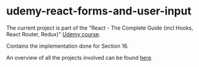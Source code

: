 # udemy-react-forms-and-user-input

The current project is part of the "React - The Complete Guide (incl Hooks, React Router, Redux)" [Udemy course](https://www.udemy.com/course/react-the-complete-guide-incl-redux/).

Contains the implementation done for Section 16.

An overview of all the projects involved can be found [here](https://github.com/mariamihai/udemy-react-overview).
